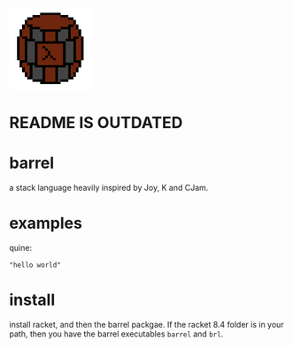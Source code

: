 <img src="barrel_logo.png" width=150px height=150px>

# README IS OUTDATED

# barrel

a stack language heavily inspired by Joy, K and CJam.

# examples

quine:
```racket
"hello world"
```

# install

install racket, and then the barrel packgae. If the racket 8.4 folder is in your path, then you have the barrel executables `barrel` and `brl`.

